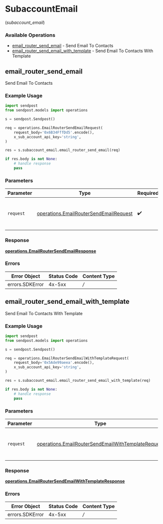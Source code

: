 # SubaccountEmail
(*subaccount_email*)

### Available Operations

* [email_router_send_email](#email_router_send_email) - Send Email To Contacts
* [email_router_send_email_with_template](#email_router_send_email_with_template) - Send Email To Contacts With Template

## email_router_send_email

Send Email To Contacts

### Example Usage

```python
import sendpost
from sendpost.models import operations

s = sendpost.Sendpost()

req = operations.EmailRouterSendEmailRequest(
    request_body='0x6B34FffDd5'.encode(),
    x_sub_account_api_key='string',
)

res = s.subaccount_email.email_router_send_email(req)

if res.body is not None:
    # handle response
    pass
```

### Parameters

| Parameter                                                                                        | Type                                                                                             | Required                                                                                         | Description                                                                                      |
| ------------------------------------------------------------------------------------------------ | ------------------------------------------------------------------------------------------------ | ------------------------------------------------------------------------------------------------ | ------------------------------------------------------------------------------------------------ |
| `request`                                                                                        | [operations.EmailRouterSendEmailRequest](../../models/operations/emailroutersendemailrequest.md) | :heavy_check_mark:                                                                               | The request object to use for the request.                                                       |


### Response

**[operations.EmailRouterSendEmailResponse](../../models/operations/emailroutersendemailresponse.md)**
### Errors

| Error Object    | Status Code     | Content Type    |
| --------------- | --------------- | --------------- |
| errors.SDKError | 4x-5xx          | */*             |

## email_router_send_email_with_template

Send Email To Contacts With Template

### Example Usage

```python
import sendpost
from sendpost.models import operations

s = sendpost.Sendpost()

req = operations.EmailRouterSendEmailWithTemplateRequest(
    request_body='0x5Ade99aeea'.encode(),
    x_sub_account_api_key='string',
)

res = s.subaccount_email.email_router_send_email_with_template(req)

if res.body is not None:
    # handle response
    pass
```

### Parameters

| Parameter                                                                                                                | Type                                                                                                                     | Required                                                                                                                 | Description                                                                                                              |
| ------------------------------------------------------------------------------------------------------------------------ | ------------------------------------------------------------------------------------------------------------------------ | ------------------------------------------------------------------------------------------------------------------------ | ------------------------------------------------------------------------------------------------------------------------ |
| `request`                                                                                                                | [operations.EmailRouterSendEmailWithTemplateRequest](../../models/operations/emailroutersendemailwithtemplaterequest.md) | :heavy_check_mark:                                                                                                       | The request object to use for the request.                                                                               |


### Response

**[operations.EmailRouterSendEmailWithTemplateResponse](../../models/operations/emailroutersendemailwithtemplateresponse.md)**
### Errors

| Error Object    | Status Code     | Content Type    |
| --------------- | --------------- | --------------- |
| errors.SDKError | 4x-5xx          | */*             |
